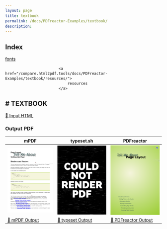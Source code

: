 ```yaml
---
layout: page
title: textbook
permalink: /docs/PDFreactor-Examples/textbook/
description: 
---
```


## Index
<div class="boxes">
                            <a href="/compare.html2pdf.tools/docs/PDFreactor-Examples/textbook/fonts/">
                                fonts
                            </a>

                            <a href="/compare.html2pdf.tools/docs/PDFreactor-Examples/textbook/resources/">
                                resources
                            </a>
</div>

## <a name="TEXTBOOK" id="TEXTBOOK">#</a> TEXTBOOK

[📄 Input HTML](/html/PDFreactor%20Examples/textbook/textbook.html)

### Output PDF

| mPDF | typeset.sh | PDFreactor |
|---------|---------|---------|
| ![mPDF Preview](mpdf__html_PDFreactor_Examples_textbook_textbook.html.png) | ![typeset Preview](typeset__html_PDFreactor_Examples_textbook_textbook.html.png) | ![PDFreactor Preview](pdfreactor__html_PDFreactor_Examples_textbook_textbook.html.png) |
| [📕 mPDF Output](mpdf__html_PDFreactor_Examples_textbook_textbook.html.pdf) | [📕 typeset Output](typeset__html_PDFreactor_Examples_textbook_textbook.html.pdf) | [📕 PDFreactor Output](pdfreactor__html_PDFreactor_Examples_textbook_textbook.html.pdf) |


